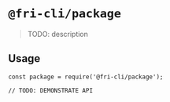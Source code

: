 # `@fri-cli/package`

> TODO: description

## Usage

```
const package = require('@fri-cli/package');

// TODO: DEMONSTRATE API
```
